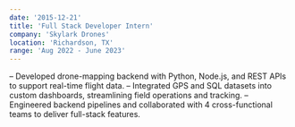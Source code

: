 ```yaml
---
date: '2015-12-21'
title: 'Full Stack Developer Intern'
company: 'Skylark Drones'
location: 'Richardson, TX'
range: 'Aug 2022 - June 2023'
---
```


– Developed drone-mapping backend with Python, Node.js, and REST APIs to support real-time flight data.
– Integrated GPS and SQL datasets into custom dashboards, streamlining field operations and tracking.
– Engineered backend pipelines and collaborated with 4 cross-functional teams to deliver full-stack features.
